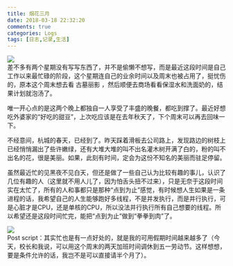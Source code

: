 ```yaml
---
title: 烟花三月
date: 2018-03-18 22:32:20
comments: true
categories: Logs
tags: [日志,记录,生活]
---
```

![](http://wx3.sinaimg.cn/mw690/ad108d28gy1fphe9r0reuj22vg1m81ky.jpg)  
差不多有两个星期没有写写东西了，并不是偷懒不想写，而是最近这段时间是自己工作以来最忙碌的阶段，这个星期连自己的业余时间以及周末也被占用了，挺忧伤的，原本这个周末想去看 古墓丽影 ，然后顺便去商场看看保湿水和洗面奶的，结果计划就泡汤了。  

唯一开心点的是这两个晚上都独自一人享受了丰盛的晚餐，都吃到撑了。最近好想吃外婆家的“好吃的甜豆”，上次吃应该是在去年秋天了，下个周末可以再去回味一下。  

不经意间，杭城的春天，已经到了。昨天踩着滑板去公司路上，发现路边的树枝上已经悄悄漏出了些许嫩绿，还有大堆大堆的叫不出名灌木树开满了白的，粉的叫不出名的花，很是美丽。如果，此刻有时间，定会为这份不知名的美丽而驻足停留。<!--more-->  

虽然最近忙的见黑夜不见白天，但还是做了一些自己认为比较有趣的事儿，认识了几位有趣的人（这里就不用人儿了，因为怕舌头扭不过来），只是无奈于这段时间实在太忙了，所有的人和事都只是那种“点到为止”感觉，有时候想人生如果是一条进程的话，我希望自己的人生能够跑好多线程，不是并发执行，而是并行执行，可是心脏才是CPU，还是单核的CPU，所以没法并行执行所有自己想要的线程。所以希望还是这段时间忙完，能把“点到为止”做到“拳拳到肉”了。  

![](http://wx4.sinaimg.cn/mw690/ad108d28gy1fphe9ylo0vj22zl28o4qr.jpg)  
Post script：其实忙也是有一点好处的，就是我的可用假期时间越来越多了（今天，校长和我说，可以用这个周末的两天加班时间调休到五一劳动节。这样想想，要是条件允许的话，我岂不是可以直接请半个月了）。  